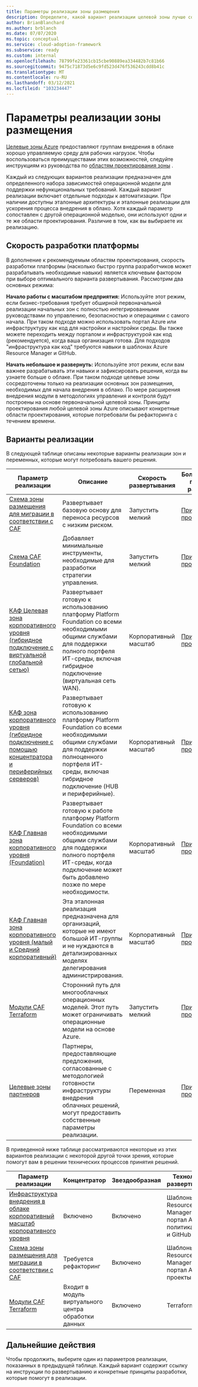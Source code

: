 ```yaml
---
title: Параметры реализации зоны размещения
description: Определите, какой вариант реализации целевой зоны лучше соответствует вашим требованиям.
author: BrianBlanchard
ms.author: brblanch
ms.date: 07/07/2020
ms.topic: conceptual
ms.service: cloud-adoption-framework
ms.subservice: ready
ms.custom: internal
ms.openlocfilehash: 78799fe23361cb15cbe90889ea334482b7c81b66
ms.sourcegitcommit: 9475c71873d5e6c9fd523d476f536243cdd8b41c
ms.translationtype: MT
ms.contentlocale: ru-RU
ms.lasthandoff: 03/12/2021
ms.locfileid: "103234447"
---
```

# <a name="landing-zone-implementation-options"></a>Параметры реализации зоны размещения

[Целевые зоны Azure](./index.md) предоставляют группам внедрения в облаке хорошо управляемую среду для рабочих нагрузок. Чтобы воспользоваться преимуществами этих возможностей, следуйте инструкциям из руководства по [областям проектирования зоны](./design-areas.md) .

Каждый из следующих вариантов реализации предназначен для определенного набора зависимостей операционной модели для поддержки нефункциональных требований. Каждый вариант реализации включает отдельные подходы к автоматизации. При наличии доступны эталонные архитектуры и эталонные реализации для ускорения процесса внедрения в облако. Хотя каждый параметр сопоставлен с другой операционной моделью, они используют одни и те же области проектирования. Различие в том, как вы выбираете их реализацию.

## <a name="platform-development-velocity"></a>Скорость разработки платформы

В дополнение к рекомендуемым областям проектирования, скорость разработки платформы (насколько быстро группа разработчиков может разрабатывать необходимые навыки) является ключевым фактором при выборе оптимального варианта развертывания. Рассмотрим два основных режима:

**Начало работы с масштабом предприятия:** Используйте этот режим, если бизнес-требования требует обширной первоначальной реализации начальных зон с полностью интегрированными руководствами по управлению, безопасностью и операциями с самого начала. При таком подходе можно использовать портал Azure или инфраструктуру как код для настройки и настройки среды. Вы также можете переходить между порталом и инфраструктурой как код (рекомендуется), когда ваша организация готова. Для подходов "инфраструктура как код" требуются навыки в шаблонах Azure Resource Manager и GitHub.

**Начать небольшое и развернуть:** Используйте этот режим, если вам важнее разрабатывать эти навыки и зафиксировать решения, когда вы узнаете больше о облаке. При таком подходе целевые зоны сосредоточены только на реализации основных зон размещения, необходимых для начала внедрения в облако. По мере расширения внедрения модули в методологиях управления и контроля будут построены на основе первоначальной целевой зоны. Принципы проектирования любой целевой зоны Azure описывают конкретные области проектирования, которые потребовали бы рефакторинга с течением времени.

## <a name="implementation-options"></a>Варианты реализации

В следующей таблице описаны некоторые варианты реализации зон и переменных, которые могут потребовать вашего решения.

| Параметр реализации | Описание | Скорость развертывания | Более глубокие принципы разработки | Инструкции по развертыванию |
|---|---|---|---|---|
| [Схема зоны размещения для миграции в соответствии с CAF](./migrate-landing-zone.md) | Развертывает базовую основу для переноса ресурсов с низким риском. | Запустить мелкий | [Принципы проектирования](./migrate-landing-zone.md#design-principles) | [Развертывание](./migrate-landing-zone.md) |
| [Схема CAF Foundation](./foundation-blueprint.md) | Добавляет минимальные инструменты, необходимые для разработки стратегии управления. | Запустить мелкий | [Принципы проектирования](./foundation-blueprint.md#design-principles) | [Развертывание](./foundation-blueprint.md) |
| [КАФ Целевая зона корпоративного уровня (гибридное подключение с виртуальной глобальной сетью)](../enterprise-scale/index.md) | Развертывает готовую к использованию платформу Platform Foundation со всеми необходимыми общими службами для поддержки полного портфеля ИТ-среды, включая гибридное подключение (виртуальная сеть WAN). | Корпоративный масштаб | [Принципы проектирования](../enterprise-scale/design-principles.md) | [Развертывание](https://github.com/Azure/Enterprise-Scale/blob/main/docs/reference/contoso/Readme.md) |
| [КАФ зона корпоративного уровня (гибридное подключение с помощью концентратора и периферийных серверов)](../enterprise-scale/index.md) | Развертывает готовую к использованию платформу Platform Foundation со всеми необходимыми общими службами для поддержки полноценного портфеля ИТ-среды, включая гибридное подключение (HUB и периферийные). | Корпоративный масштаб | [Принципы проектирования](../enterprise-scale/design-principles.md) | [Развертывание](https://github.com/Azure/Enterprise-Scale/blob/main/docs/reference/adventureworks/README.md) |
| [КАФ Главная зона корпоративного уровня (Foundation)](../enterprise-scale/index.md) | Развертывает готовую к работе платформу Platform Foundation со всеми необходимыми общими службами для поддержки полного портфеля ИТ-среды, когда подключение может быть добавлено позже по мере необходимости. | Корпоративный масштаб | [Принципы проектирования](../enterprise-scale/design-principles.md) | [Развертывание](https://github.com/Azure/Enterprise-Scale/blob/main/docs/reference/wingtip/README.md) |
| [КАФ Главная зона корпоративного уровня (малый и Средний корпоративный)](../enterprise-scale/index.md) | Эта эталонная реализация предназначена для организаций, которые не имеют большой ИТ-группы и не нуждаются в детализированных моделях делегирования администрирования. | Корпоративный масштаб | [Принципы проектирования](../enterprise-scale/design-principles.md) | [Развертывание](https://github.com/Azure/Enterprise-Scale/blob/main/docs/reference/treyresearch/README.md) |
| [Модули CAF Terraform](./terraform-landing-zone.md) | Сторонний путь для многооблачных операционных моделей. Этот путь может ограничивать операционные модели на основе Azure. | Запустить мелкий | [Принципы проектирования](./terraform-landing-zone.md#design-decisions) | [Развертывание](./terraform-landing-zone.md#customize-and-deploy-your-first-landing-zone) |
| [Целевые зоны партнеров](./partner-landing-zone.md) | Партнеры, предоставляющие предложения, согласованные с методологией готовности инфраструктуры внедрения облачных решений, могут предоставить собственные параметры реализации. | Переменная | [Принципы проектирования](./partner-landing-zone.md) | [Найти партнера](https://www.microsoft.com/azure/partners/adopt?filters=ready) |

В приведенной ниже таблице рассматриваются некоторые из этих вариантов реализации с некоторой другой точки зрения, которые помогут вам в решении технических процессов принятия решений.

| Параметр реализации | Концентратор | Звездообразная | Технология развертывания | Инструкции по развертыванию |
|---|---|---|---|---|
| [Инфраструктура внедрения в облаке корпоративный масштаб корпоративного уровня](../enterprise-scale/index.md) | Включено | Включено | Шаблоны Azure Resource Manager, портал Azure, политика Azure и GitHub | [Развертывание](../enterprise-scale/implementation-guidelines.md) |
| [Схема зоны размещения для миграции в соответствии с CAF](./migrate-landing-zone.md) | Требуется рефакторинг | Включено | Шаблоны Azure Resource Manager, портал Azure и проекты Azure | [Развертывание](./migrate-landing-zone.md) |
| [Модули CAF Terraform](./terraform-landing-zone.md) | Входит в модуль виртуального центра обработки данных | Включено | Terraform | [Развертывание](./terraform-landing-zone.md#customize-and-deploy-your-first-landing-zone) |

## <a name="next-steps"></a>Дальнейшие действия

Чтобы продолжить, выберите один из параметров реализации, показанных в предыдущей таблице. Каждый вариант содержит ссылку на инструкции по развертыванию и конкретные принципы разработки, которые помогут в реализации.
